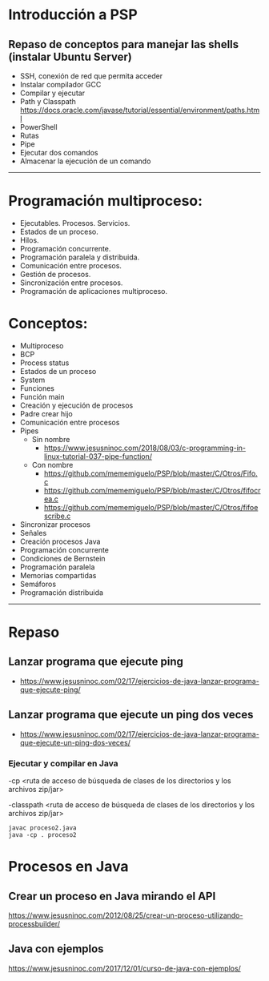 # Introducción a PSP

## Repaso de conceptos para manejar las shells (instalar Ubuntu Server)
   - SSH, conexión de red que permita acceder
   - Instalar compilador GCC
   - Compilar y ejecutar
   - Path y Classpath https://docs.oracle.com/javase/tutorial/essential/environment/paths.html
   - PowerShell
   - Rutas
   - Pipe
   - Ejecutar dos comandos
   - Almacenar la ejecución de un comando

---------------------

# Programación multiproceso:
 -	Ejecutables. Procesos. Servicios.
 -	Estados de un proceso.
 -	Hilos.
 -	Programación concurrente.
 -	Programación paralela y distribuida.
 -	Comunicación entre procesos.
 -	Gestión de procesos.
 -	Sincronización entre procesos.
 -	Programación de aplicaciones multiproceso.

# Conceptos:
 - Multiproceso
 - BCP
 - Process status
 - Estados de un proceso
 - System
 - Funciones
 - Función main
 - Creación y ejecución de procesos
 - Padre crear hijo
 - Comunicación entre procesos
 - Pipes
   - Sin nombre
     - https://www.jesusninoc.com/2018/08/03/c-programming-in-linux-tutorial-037-pipe-function/
   - Con nombre
     - https://github.com/mememiguelo/PSP/blob/master/C/Otros/Fifo.c
     - https://github.com/mememiguelo/PSP/blob/master/C/Otros/fifocrea.c
     - https://github.com/mememiguelo/PSP/blob/master/C/Otros/fifoescribe.c
 - Sincronizar procesos
 - Señales
 - Creación procesos Java
 - Programación concurrente
 - Condiciones de Bernstein
 - Programación paralela
 - Memorias compartidas
 - Semáforos
 - Programación distribuida
 
 ---------------
 
# Repaso
## Lanzar programa que ejecute ping
* https://www.jesusninoc.com/02/17/ejercicios-de-java-lanzar-programa-que-ejecute-ping/

## Lanzar programa que ejecute un ping dos veces
* https://www.jesusninoc.com/02/17/ejercicios-de-java-lanzar-programa-que-ejecute-un-ping-dos-veces/

### Ejecutar y compilar en Java
-cp <ruta de acceso de búsqueda de clases de los directorios y los archivos zip/jar>

-classpath <ruta de acceso de búsqueda de clases de los directorios y los archivos zip/jar>
```CMD
javac proceso2.java
java -cp . proceso2
```

# Procesos en Java

## Crear un proceso en Java mirando el API
https://www.jesusninoc.com/2012/08/25/crear-un-proceso-utilizando-processbuilder/

## Java con ejemplos
https://www.jesusninoc.com/2017/12/01/curso-de-java-con-ejemplos/
